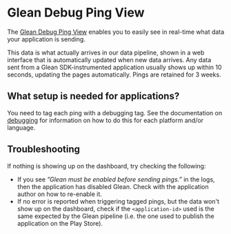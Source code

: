 # Glean Debug Ping View

The [Glean Debug Ping View](https://debug-ping-preview.firebaseapp.com/) enables you to easily see in real-time what data your application is sending.

This data is what actually arrives in our data pipeline, shown in a web
interface that is automatically updated when new data arrives. Any data sent from a Glean SDK-instrumented application usually shows up within 10 seconds,
updating the pages automatically. Pings are retained for 3 weeks.

## What setup is needed for applications?

You need to tag each ping with a debugging tag. See the documentation on
[debugging](./index.md) for information on how to do this for each platform and/or language.

## Troubleshooting

If nothing is showing up on the dashboard, try checking the following:

- If you see _”Glean must be enabled before sending pings.”_ in the logs,
  then the application has disabled Glean. Check with the application author
  on how to re-enable it.
- If no error is reported when triggering tagged pings, but the data won't
  show up on the dashboard, check if the `<application-id>` used is the same
  expected by the Glean pipeline (i.e. the one used to publish the
  application on the Play Store).
